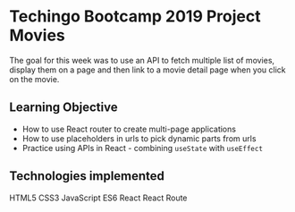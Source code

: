 # Techingo Bootcamp 2019 Project Movies  

The goal for this week was to use an API to fetch multiple list of movies, display them on a page and then link to a movie detail page when you click on the movie.


## Learning Objective

* How to use React router to create multi-page applications
* How to use placeholders in urls to pick dynamic parts from urls
* Practice using APIs in React - combining `useState` with `useEffect`

## Technologies implemented
HTML5
CSS3
JavaScript ES6
React
React Route

